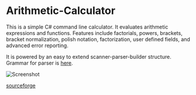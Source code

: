 Arithmetic-Calculator
=====================

This is a simple C# command line calculator. It evaluates arithmetic expressions and functions. Features include factorials, powers, brackets, bracket normalization, polish notation, factorization, user defined fields, and advanced error reporting.  

It is powered by an easy to extend scanner-parser-builder structure. Grammar for parser is [here](https://github.com/ldub/Arithmetic-Calculator/blob/master/Grammar.txt).


![Screenshot](http://i.imgur.com/jUTlRjx.png)  

[sourceforge](http://sourceforge.net/projects/arithmeticcalc/)
